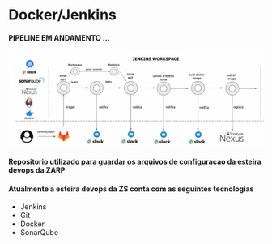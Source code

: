 # Docker/Jenkins

#### PIPELINE EM ANDAMENTO ...

![alt text](images/jenkins_pipeline.png "pipeline desenvolvido até o momento.")

#### Repositorio utilizado para guardar os arquivos de configuracao da esteira devops da ZARP

#### Atualmente a esteira devops da ZS conta com as seguintes tecnologias

- Jenkins
- Git
- Docker
- SonarQube

